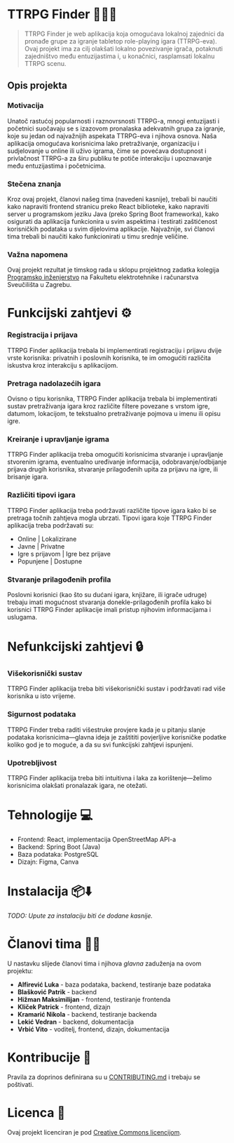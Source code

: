 # TTRPG Finder 🎲🧙‍♂️

> TTRPG Finder je web aplikacija koja omogućava lokalnoj zajednici da pronađe grupe za igranje tabletop role-playing igara (TTRPG-eva). Ovaj projekt ima za cilj olakšati lokalno povezivanje igrača, potaknuti zajedništvo među entuzijastima i, u konačnici, rasplamsati lokalnu TTRPG scenu.

## Opis projekta

### Motivacija

Unatoč rastućoj popularnosti i raznovrsnosti TTRPG-a, mnogi entuzijasti i početnici suočavaju se s izazovom pronalaska adekvatnih grupa za igranje, koje su jedan od najvažnijih aspekata TTRPG-eva i njihova osnova. Naša aplikacija omogućava korisnicima lako pretraživanje, organizaciju i sudjelovanje u online ili uživo igrama, čime se povećava dostupnost i privlačnost TTRPG-a za širu publiku te potiče interakciju i upoznavanje među entuzijastima i početnicima.

### Stečena znanja

Kroz ovaj projekt, članovi našeg tima (navedeni kasnije), trebali bi naučiti kako napraviti frontend stranicu preko React biblioteke, kako napraviti server u programskom jeziku Java (preko Spring Boot frameworka), kako osigurati da aplikacija funkcionira u svim aspektima i testirati zaštićenost korisničkih podataka u svim dijelovima aplikacije. Najvažnije, svi članovi tima trebali bi naučiti kako funkcionirati u timu srednje veličine.

### Važna napomena

Ovaj projekt rezultat je timskog rada u sklopu projektnog zadatka kolegija [Programsko inženjerstvo](https://www.fer.unizg.hr/predmet/proinz) na Fakultetu elektrotehnike i računarstva Sveučilišta u Zagrebu.

# Funkcijski zahtjevi ⚙️

### Registracija i prijava

TTRPG Finder aplikacija trebala bi implementirati registraciju i prijavu dvije vrste korisnika: privatnih i poslovnih korisnika, te im omogućiti različita iskustva kroz interakciju s aplikacijom.

### Pretraga nadolazećih igara

Ovisno o tipu korisnika, TTRPG Finder aplikacija trebala bi implementirati sustav pretraživanja igara kroz različite filtere povezane s vrstom igre, datumom, lokacijom, te tekstualno pretraživanje pojmova u imenu ili opisu igre.

### Kreiranje i upravljanje igrama

TTRPG Finder aplikacija treba omogućiti korisnicima stvaranje i upravljanje stvorenim igrama, eventualno uređivanje informacija, odobravanje/odbijanje prijava drugih korisnika, stvaranje prilagođenih upita za prijavu na igre, ili brisanje igara.

### Različiti tipovi igara

TTRPG Finder aplikacija treba podržavati različite tipove igara kako bi se pretraga točnih zahtjeva mogla ubrzati. Tipovi igara koje TTRPG Finder aplikacija treba podržavati su:
- Online | Lokalizirane
- Javne | Privatne
- Igre s prijavom | Igre bez prijave
- Popunjene | Dostupne

### Stvaranje prilagođenih profila 

Poslovni korisnici (kao što su dućani igara, knjižare, ili igrače udruge) trebaju imati mogućnost stvaranja donekle-prilagođenih profila kako bi korisnici TTRPG Finder aplikacije imali pristup njihovim informacijama i uslugama.

# Nefunkcijski zahtjevi 🔒

### Višekorisnički sustav

TTRPG Finder aplikacija treba biti višekorisnički sustav i podržavati rad više korisnika u isto vrijeme.

### Sigurnost podataka

TTRPG Finder treba raditi višestruke provjere kada je u pitanju slanje podataka korisnicima—glavna ideja je zaštititi povjerljive korisničke podatke koliko god je to moguće, a da su svi funkcijski zahtjevi ispunjeni.

### Upotrebljivost

TTRPG Finder aplikacija treba biti intuitivna i laka za korištenje—želimo korisnicima olakšati pronalazak igara, ne otežati.

# Tehnologije 💻

- Frontend: React, implementacija OpenStreetMap API-a
- Backend: Spring Boot (Java)
- Baza podataka: PostgreSQL
- Dizajn: Figma, Canva

# Instalacija 📦⬇️

*TODO: Upute za instalaciju biti će dodane kasnije.*

# Članovi tima 👨‍💻

U nastavku slijede članovi tima i njihova *glavna* zaduženja na ovom projektu:

- **Alfirević Luka** - baza podataka, backend, testiranje baze podataka
- **Blašković Patrik** - backend
- **Hižman Maksimilijan** - frontend, testiranje frontenda
- **Kliček Patrick** - frontend, dizajn
- **Kramarić Nikola** - backend, testiranje backenda
- **Lekić Vedran** - backend, dokumentacija
- **Vrbić Vito** - voditelj, frontend, dizajn, dokumentacija

# Kontribucije 🤝

Pravila za doprinos definirana su u [CONTRIBUTING.md](./CONTRIBUTING.md) i trebaju se poštivati.

# Licenca 📝

Ovaj projekt licenciran je pod [Creative Commons licencijom](./LICENSE).
